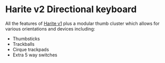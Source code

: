 # Harite v2 Directional keyboard

All the features of [Harite v1](https://github.com/dlip/harite) plus
a modular thumb cluster which allows for various orientations and devices including:

- Thumbsticks
- Trackballs
- Cirque trackpads
- Extra 5 way switches
